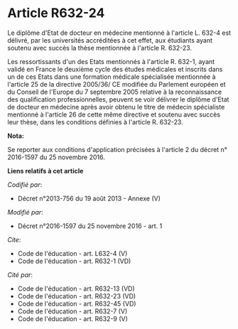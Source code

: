 # Article R632-24

Le diplôme d'Etat de docteur en médecine mentionné à l'article L. 632-4 est délivré, par les universités accréditées à cet
effet, aux étudiants ayant soutenu avec succès la thèse mentionnée à l'article R. 632-23. 

Les ressortissants d'un des Etats mentionnés à l'article R. 632-1, ayant validé en France le deuxième cycle des études
médicales et inscrits dans un de ces Etats dans une formation médicale spécialisée mentionnée à l'article 25 de la directive
2005/36/ CE modifiée du Parlement européen et du Conseil de l'Europe du 7 septembre 2005 relative à la reconnaissance des
qualification professionnelles, peuvent se voir délivrer le diplôme d'Etat de docteur en médecine après avoir obtenu le titre
de médecin spécialiste mentionné à l'article 26 de cette même directive et soutenu avec succès leur thèse, dans les
conditions définies à l'article R. 632-23.

**Nota:**

Se reporter aux conditions d'application précisées à l'article 2 du décret n° 2016-1597 du 25 novembre 2016.

**Liens relatifs à cet article**

_Codifié par_:

  - Décret n°2013-756 du 19 août 2013 -  Annexe (V)

_Modifié par_:

  - Décret n°2016-1597 du 25 novembre 2016 - art. 1

_Cite_:

  - Code de l'éducation - art. L632-4 (V)
  - Code de l'éducation - art. R632-1 (VD)

_Cité par_:

  - Code de l'éducation - art. R632-13 (VD)
  - Code de l'éducation - art. R632-23 (VD)
  - Code de l'éducation - art. R632-45 (VD)
  - Code de l'éducation - art. R632-7 (V)
  - Code de l'éducation - art. R632-9 (V)
